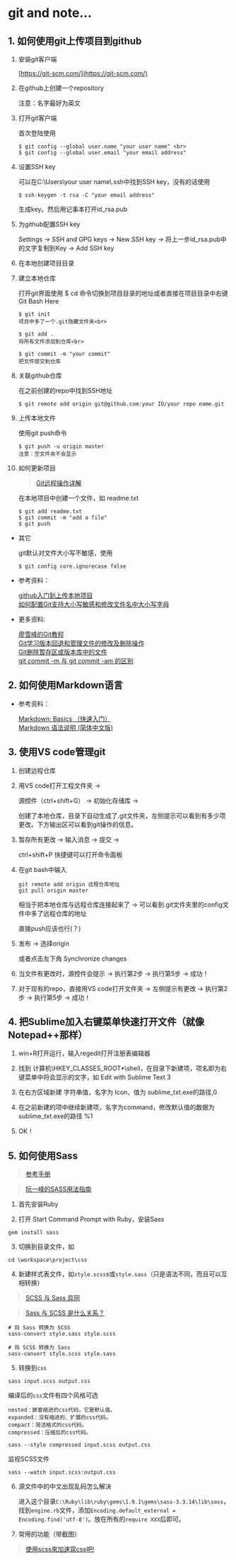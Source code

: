 # git and note...
## 1. 如何使用git上传项目到github

1. 安装git客户端

   [https://git-scm.com/](https://git-scm.com/)
  
2. 在github上创建一个repository

   注意：名字最好为英文

3. 打开git客户端

   首次登陆使用
   
   ```command
   $ git config --global user.name "your user name" <br>
   $ git config --global user.email "your email address"
   ```
    
4. 设置SSH key

   可以在C:\Users\your user name\\.ssh中找到SSH key，没有的话使用
   
   ```command
   $ ssh-keygen -t rsa -C "your email address"    
   ```
   
   生成key。然后用记事本打开id_rsa.pub
    
5. 为github配置SSH key

   Settings -> SSH and GPG keys -> New SSH key -> 将上一步id_rsa.pub中的文字复制到Key -> Add SSH key

6. 在本地创建项目目录

7. 建立本地仓库

   打开git界面使用 $ cd 命令切换到项目目录的地址或者直接在项目目录中右键 Git Bash Here
   
   ```command
   $ git init
   项目中多了一个.git隐藏文件夹<br>
    
   $ git add .
   将所有文件添加到仓库<br>
    
   $ git commit -m "your commit"
   把文件提交到仓库
   ```

8. 关联github仓库

   在之前创建的repo中找到SSH地址
   
   ```command
   $ git remote add origin git@github.com:your ID/your repo name.git
   ```
    
9. 上传本地文件

   使用git push命令
   
   ```command
   $ git push -u origin master
   注意：空文件夹不会显示
   ```
  
10. 如何更新项目

    > [Git远程操作详解](http://www.ruanyifeng.com/blog/2014/06/git_remote.html)

    在本地项目中创建一个文件，如 readme.txt
    
    ```command
    $ git add readme.txt
    $ git commit -m "add a file"
    $ git push
    ```

- 其它

  git默认对文件大小写不敏感，使用
  
  ```command
  $ git config core.ignorecase false
  ```

- 参考资料：

  [github入门到上传本地项目](http://blog.csdn.net/ch1451082329/article/details/52780175)  
  [如何配置Git支持大小写敏感和修改文件名中大小写字母](http://www.tuicool.com/articles/AnimaaE)


- 更多资料: 

  [廖雪峰的Git教程](http://www.liaoxuefeng.com/wiki/0013739516305929606dd18361248578c67b8067c8c017b000)  
  [Git学习版本回退和管理文件的修改及删除操作](https://my.oschina.net/u/1471093/blog/353710)  
  [Git删除暂存区或版本库中的文件](http://www.tuicool.com/articles/BJfUn2B)  
  [git commit -m 与 git commit -am 的区别](https://segmentfault.com/q/1010000005900988)  

## 2. 如何使用Markdown语言

- 参考资料：

  [Markdown: Basics （快速入门）](http://wowubuntu.com/markdown/basic.html)  
  [Markdown 语法说明 (简体中文版) ](http://wowubuntu.com/markdown/index.html)

## 3. 使用VS code管理git

1. 创建远程仓库

2. 用VS code打开工程文件夹 -> 

   源控件（ctrl+shift+G） -> 初始化存储库 -> 
   
   创建了本地仓库，目录下自动生成了.git文件夹，左侧提示可以看到有多少项更改。下方输出区可以看到git操作的信息。

3. 暂存所有更改 -> 输入消息 -> 提交 ->

   ctrl+shift+P 快捷键可以打开命令面板

4. 在git bash中输入

   ```git
   git remote add origin 远程仓库地址
   git pull origin master
   ```

   相当于把本地仓库与远程仓库连接起来了 -> 可以看到.git文件夹里的config文件中多了远程仓库的地址

   直接push应该也行(？)

5. 发布 -> 选择origin

   或者点击左下角 Synchronize changes

6. 当文件有更改时，源控件会提示 -> 执行第2步 -> 执行第5步 -> 成功！

7. 对于现有的repo，直接用VS code打开文件夹 -> 左侧提示有更改 -> 执行第2步 -> 执行第5步 -> 成功！

## 4. 把Sublime加入右键菜单快速打开文件（就像Notepad++那样）

1. win+R打开运行，输入regedit打开注册表编辑器

2. 找到 计算机\HKEY_CLASSES\_ROOT\*\shell，在目录下新建项，项名即为右键菜单中将会显示的文字，如 Edit with Sublime Text 3

3. 在右方区域新建 字符串值，名字为 Icon，值为 sublime_txt.exe的路径,0

4. 在之前新建的项中继续新建项，名字为command，修改默认值的数据为 sublime_txt.exe的路径 %1

5. OK！

## 5. 如何使用Sass

> [参考手册](http://sass.bootcss.com/docs/sass-reference/)

> [阮一峰的SASS用法指南](http://www.ruanyifeng.com/blog/2012/06/sass.html)

1. 首先安装Ruby

2. 打开 Start Command Prompt with Ruby，安装Sass

```command
gem install sass
```

3. 切换到目录文件，如

```command
cd \workspace\project\css
```

4. 新建样式表文件，如`style.scss`s或`style.sass`（只是语法不同，而且可以互相转换）

> [SCSS 与 Sass 异同](http://sass.bootcss.com/docs/scss-for-sass-users/)

> [Sass 与 SCSS 是什么关系？](https://segmentfault.com/a/1190000005646206)

```command
# 将 Sass 转换为 SCSS
sass-convert style.sass style.scss

# 将 SCSS 转换为 Sass
sass-convert style.scss style.sass
```

5. 转换到`css`

```command
sass input.scss output.css
```

   编译后的`css`文件有四个风格可选

```command
nested：嵌套缩进的css代码，它是默认值。
expanded：没有缩进的、扩展的css代码。
compact：简洁格式的css代码。
compressed：压缩后的css代码。
```

```command
sass --style compressed input.scss output.css
```

   监视SCSS文件

```command
sass --watch input.scss:output.css
```

6. 源文件中的中文出现乱码怎么解决

   进入这个目录`C:\Ruby\lib\ruby\gems\1.9.1\gems\sass-3.3.14\lib\sass`，找到`engine.rb`文件，添加`Encoding.default_external = Encoding.find('utf-8')`。放在所有的`require XXX`后即可。

7. 常用的功能（带截图）

> [使用scss來加速寫css吧!](http://blog.visioncan.com/2011/sass-scss-your-css/)
